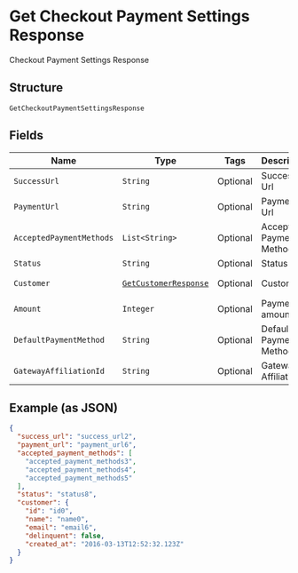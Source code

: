 
# Get Checkout Payment Settings Response

Checkout Payment Settings Response

## Structure

`GetCheckoutPaymentSettingsResponse`

## Fields

| Name | Type | Tags | Description | Getter | Setter |
|  --- | --- | --- | --- | --- | --- |
| `SuccessUrl` | `String` | Optional | Success Url | String getSuccessUrl() | setSuccessUrl(String successUrl) |
| `PaymentUrl` | `String` | Optional | Payment Url | String getPaymentUrl() | setPaymentUrl(String paymentUrl) |
| `AcceptedPaymentMethods` | `List<String>` | Optional | Accepted Payment Methods | List<String> getAcceptedPaymentMethods() | setAcceptedPaymentMethods(List<String> acceptedPaymentMethods) |
| `Status` | `String` | Optional | Status | String getStatus() | setStatus(String status) |
| `Customer` | [`GetCustomerResponse`](../../doc/models/get-customer-response.md) | Optional | Customer | GetCustomerResponse getCustomer() | setCustomer(GetCustomerResponse customer) |
| `Amount` | `Integer` | Optional | Payment amount | Integer getAmount() | setAmount(Integer amount) |
| `DefaultPaymentMethod` | `String` | Optional | Default Payment Method | String getDefaultPaymentMethod() | setDefaultPaymentMethod(String defaultPaymentMethod) |
| `GatewayAffiliationId` | `String` | Optional | Gateway Affiliation Id | String getGatewayAffiliationId() | setGatewayAffiliationId(String gatewayAffiliationId) |

## Example (as JSON)

```json
{
  "success_url": "success_url2",
  "payment_url": "payment_url6",
  "accepted_payment_methods": [
    "accepted_payment_methods3",
    "accepted_payment_methods4",
    "accepted_payment_methods5"
  ],
  "status": "status8",
  "customer": {
    "id": "id0",
    "name": "name0",
    "email": "email6",
    "delinquent": false,
    "created_at": "2016-03-13T12:52:32.123Z"
  }
}
```


